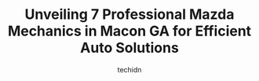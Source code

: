 ---
layout: ampstory
image: https://images.unsplash.com/photo-1568738836391-d15d766832ad?ixlib=rb-4.0.3&ixid=MnwxMjA3fDB8MHxwaG90by1wYWdlfHx8fGVufDB8fHx8&auto=format&fit=crop&w=640&h=853&q=80
author: techidn
featured: false
description: Searching for the finest Mazda Mechanic in Macon GA, USA? Look no further than the 7 best Mazda Mechanic in the area, where youll find a team of highly qualified professionals ready to hand
title: Unveiling 7 Professional Mazda Mechanics in Macon GA for Efficient Auto Solutions
cover:
   title: Unveiling 7 Professional Mazda Mechanics in Macon GA for Efficient Auto Solutions
   subtitle: Rickpate
   background: https://images.unsplash.com/photo-1568738836391-d15d766832ad?ixlib=rb-4.0.3&ixid=MnwxMjA3fDB8MHxwaG90by1wYWdlfHx8fGVufDB8fHx8&auto=format&fit=crop&w=640&h=853&q=80

pages: 
 - layout: thirds
   top: <h1>#1 Dels Automotive</h1>
   bottom: "<p>My husband and I were driving home from Florida to Canada.  The longer we drove, the worse our brakes sounded.  We needed to have a mechanic check them and install new br</p>"
   background: https://www.knot35.com/toplist/wp-content/uploads/2023/06/best-mazda-mechanic-1-in-macon-ga-1685831074.jpeg
   backgroundblur: true
 - layout: thirds
   top: <h1>#2 Stephens Automotive Group</h1>
   bottom: "<p>4618 Columbus Rd, Macon, GA 31206, United States</p>"
   background: https://www.knot35.com/toplist/wp-content/uploads/2023/06/best-mazda-mechanic-2-in-macon-ga-1685831075.jpeg
   cta:
      link: https://www.knot35.com/toplist/unveiling-7-professional-mazda-mechanics-in-macon-ga-for-efficient-auto-solutions/
      text: Unveiling 7 Professional Mazda Mechanics in Macon GA for Efficient Auto Solutions
 - layout: thirds
   top: <h1>#3 Five Star Mazda Service Department</h1>
   bottom: "<p>3056 Riverside Dr, Macon, GA 31210, United States</p>"
   background: https://www.knot35.com/toplist/wp-content/uploads/2023/06/best-mazda-mechanic-3-in-macon-ga-1685831075.jpeg
   cta:
      link: https://www.knot35.com/toplist/unveiling-7-professional-mazda-mechanics-in-macon-ga-for-efficient-auto-solutions/
      text: Unveiling 7 Professional Mazda Mechanics in Macon GA for Efficient Auto Solutions
 - layout: thirds
   top: <h1>#4 Mitchells Automotive</h1>
   bottom: "<p>4281 Interstate Dr, Macon, GA 31210, United States</p>"
   background: https://images.unsplash.com/photo-1509114397022-ed747cca3f65?ixlib=rb-4.0.3&ixid=MnwxMjA3fDB8MHxwaG90by1wYWdlfHx8fGVufDB8fHx8&auto=format&fit=crop&w=640&h=853&q=80
   cta:
      link: https://www.knot35.com/toplist/unveiling-7-professional-mazda-mechanics-in-macon-ga-for-efficient-auto-solutions/
      text: Unveiling 7 Professional Mazda Mechanics in Macon GA for Efficient Auto Solutions
 - layout: thirds
   top: <h1>#5 Prime Complete Car Care</h1>
   bottom: "<p>3031 Vineville Ave, Macon, GA 31204, United States</p>"
   background: https://images.unsplash.com/photo-1547366785-564103df7e13?ixlib=rb-4.0.3&ixid=MnwxMjA3fDB8MHxwaG90by1wYWdlfHx8fGVufDB8fHx8&auto=format&fit=crop&w=640&h=853&q=80
   cta:
      link: https://www.knot35.com/toplist/unveiling-7-professional-mazda-mechanics-in-macon-ga-for-efficient-auto-solutions/
      text: Unveiling 7 Professional Mazda Mechanics in Macon GA for Efficient Auto Solutions
 - layout: thirds
   top: <h1>#6 My Mechanic Auto Sales</h1>
   bottom: "<p>3063 Napier Ave, Macon, GA 31204, United States</p>"
   background: https://images.unsplash.com/photo-1604871000636-074fa5117945?ixlib=rb-4.0.3&ixid=MnwxMjA3fDB8MHxwaG90by1wYWdlfHx8fGVufDB8fHx8&auto=format&fit=crop&w=640&h=853&q=80
   cta:
      link: https://www.knot35.com/toplist/unveiling-7-professional-mazda-mechanics-in-macon-ga-for-efficient-auto-solutions/
      text: Unveiling 7 Professional Mazda Mechanics in Macon GA for Efficient Auto Solutions
 - layout: thirds
   top: <h1>#7 Grinstead Garage</h1>
   bottom: "<p>3121 Broadway, Macon, GA 31206, United States</p>"
   background: https://images.unsplash.com/photo-1540457036297-448b6b99e91c?ixlib=rb-4.0.3&ixid=MnwxMjA3fDB8MHxwaG90by1wYWdlfHx8fGVufDB8fHx8&auto=format&fit=crop&w=640&h=853&q=80
   cta:
      link: https://www.knot35.com/toplist/unveiling-7-professional-mazda-mechanics-in-macon-ga-for-efficient-auto-solutions/
      text: Unveiling 7 Professional Mazda Mechanics in Macon GA for Efficient Auto Solutions
 - layout: thirds
   middle: Continue reading...
   background: https://images.unsplash.com/photo-1557672172-298e090bd0f1?ixlib=rb-4.0.3&ixid=MnwxMjA3fDB8MHxwaG90by1wYWdlfHx8fGVufDB8fHx8&auto=format&fit=crop&w=640&h=853&q=80
   cta:
      link: https://www.knot35.com/toplist/unveiling-7-professional-mazda-mechanics-in-macon-ga-for-efficient-auto-solutions/
      text: Unveiling 7 Professional Mazda Mechanics in Macon GA for Efficient Auto Solutions
      
---